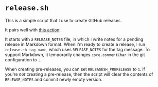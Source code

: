 # `release.sh`

This is a simple script that I use to create GitHub releases.

It pairs well with [this action][action].

It starts with a `RELEASE_NOTES` file, in which I write notes for a pending
release in Markdown format. When I'm ready to create a release, I run
`release.sh tag-name`, which uses `RELEASE_NOTES` for the tag message. To
support Markdown, it temporarily changes `core.commentChar` in the git
configuration to `;`.

When creating pre-releases, you can set `RELEASESH_PRERELEASE` to `1`.
If you're *not* creating a pre-release, then the script will clear the contents
of `RELEASE_NOTES` and commit newly empty version.

[action]: https://github.com/spenserblack/actions-tag-to-release

